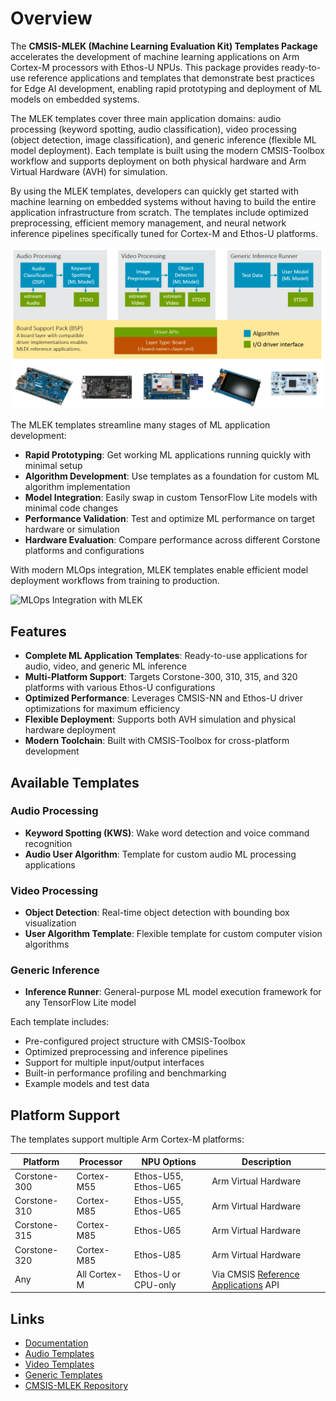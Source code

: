# Overview

The **CMSIS-MLEK (Machine Learning Evaluation Kit) Templates Package** accelerates the development of machine learning applications on Arm Cortex-M processors with Ethos-U NPUs. This package provides ready-to-use reference applications and templates that demonstrate best practices for Edge AI development, enabling rapid prototyping and deployment of ML models on embedded systems.

The MLEK templates cover three main application domains: audio processing (keyword spotting, audio classification), video processing (object detection, image classification), and generic inference (flexible ML model deployment). Each template is built using the modern CMSIS-Toolbox workflow and supports deployment on both physical hardware and Arm Virtual Hardware (AVH) for simulation.

By using the MLEK templates, developers can quickly get started with machine learning on embedded systems without having to build the entire application infrastructure from scratch. The templates include optimized preprocessing, efficient memory management, and neural network inference pipelines specifically tuned for Cortex-M and Ethos-U platforms.

![MLEK Template Architecture](./MLEK-Architecture.png)

The MLEK templates streamline many stages of ML application development:

- **Rapid Prototyping**: Get working ML applications running quickly with minimal setup
- **Algorithm Development**: Use templates as a foundation for custom ML algorithm implementation
- **Model Integration**: Easily swap in custom TensorFlow Lite models with minimal code changes
- **Performance Validation**: Test and optimize ML performance on target hardware or simulation
- **Hardware Evaluation**: Compare performance across different Corstone platforms and configurations

With modern MLOps integration, MLEK templates enable efficient model deployment workflows from training to production.

![MLOps Integration with MLEK](./MLOps.png)

## Features

- **Complete ML Application Templates**: Ready-to-use applications for audio, video, and generic ML inference
- **Multi-Platform Support**: Targets Corstone-300, 310, 315, and 320 platforms with various Ethos-U configurations
- **Optimized Performance**: Leverages CMSIS-NN and Ethos-U driver optimizations for maximum efficiency
- **Flexible Deployment**: Supports both AVH simulation and physical hardware deployment
- **Modern Toolchain**: Built with CMSIS-Toolbox for cross-platform development

## Available Templates

### Audio Processing
- **Keyword Spotting (KWS)**: Wake word detection and voice command recognition
- **Audio User Algorithm**: Template for custom audio ML processing applications

### Video Processing  
- **Object Detection**: Real-time object detection with bounding box visualization
- **User Algorithm Template**: Flexible template for custom computer vision algorithms

### Generic Inference
- **Inference Runner**: General-purpose ML model execution framework for any TensorFlow Lite model

Each template includes:
- Pre-configured project structure with CMSIS-Toolbox
- Optimized preprocessing and inference pipelines
- Support for multiple input/output interfaces
- Built-in performance profiling and benchmarking
- Example models and test data

## Platform Support

The templates support multiple Arm Cortex-M platforms:

| Platform | Processor | NPU Options | Description |
|----------|-----------|-------------|-------------|
| Corstone-300 | Cortex-M55 | Ethos-U55, Ethos-U65 | Arm Virtual Hardware |
| Corstone-310 | Cortex-M85 | Ethos-U55, Ethos-U65 | Arm Virtual Hardware |
| Corstone-315 | Cortex-M85 | Ethos-U65 | Arm Virtual Hardware |
| Corstone-320 | Cortex-M85 | Ethos-U85 | Arm Virtual Hardware|
| Any          | All Cortex-M | Ethos-U or CPU-only | Via CMSIS [Reference Applications](https://open-cmsis-pack.github.io/cmsis-toolbox/ReferenceApplications/) API |

## Links

- [Documentation](../documentation/index.md)
- [Audio Templates](../template/audio/)
- [Video Templates](../template/video/)  
- [Generic Templates](../template/generic/)
- [CMSIS-MLEK Repository](https://github.com/ARM-software/cmsis-mlek)
